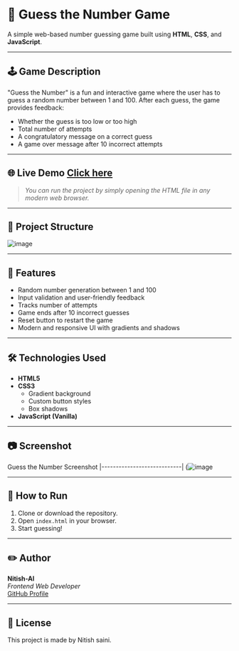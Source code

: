 # 🎯 Guess the Number Game

A simple web-based number guessing game built using **HTML**, **CSS**, and **JavaScript**.

---

## 🕹️ Game Description

"Guess the Number" is a fun and interactive game where the user has to guess a random number between 1 and 100. After each guess, the game provides feedback:
- Whether the guess is too low or too high
- Total number of attempts
- A congratulatory message on a correct guess
- A game over message after 10 incorrect attempts

---

## 🌐 Live Demo [Click here](https://nitish-ai.github.io/Guess-the-Number/)

> _You can run the project by simply opening the HTML file in any modern web browser._

---

## 📁 Project Structure
![image](https://github.com/user-attachments/assets/c30137ff-86b3-437d-98e7-e685ad5d3cc8)


---

## 📌 Features

- Random number generation between 1 and 100
- Input validation and user-friendly feedback
- Tracks number of attempts
- Game ends after 10 incorrect guesses
- Reset button to restart the game
- Modern and responsive UI with gradients and shadows

---

## 🛠️ Technologies Used

- **HTML5**
- **CSS3**
  - Gradient background
  - Custom button styles
  - Box shadows
- **JavaScript (Vanilla)**

---

## 📷 Screenshot

Guess the Number Screenshot
|----------------------------|
(![image](https://github.com/user-attachments/assets/5f8445e4-807d-4308-8186-d143ed3bfb89)

---

## 🚀 How to Run

1. Clone or download the repository.
2. Open `index.html` in your browser.
3. Start guessing!

---

## ✏️ Author

**Nitish-AI**  
*Frontend Web Developer*  
[GitHub Profile](https://github.com/Nitish-AI)

---

## 📄 License

This project is made by Nitish saini.
